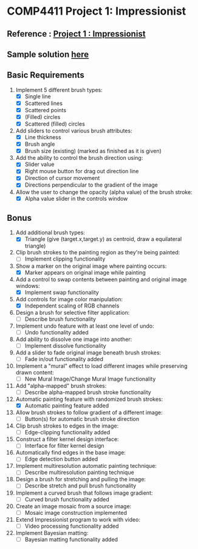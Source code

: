 # COMP4411 Project 1: Impressionist

## Reference : [Project 1 : Impressionist](https://course.cse.ust.hk/comp4411/Password_Only/projects/impressionist/index.html)

## Sample solution [here](https://course.cse.ust.hk/comp4411/Password_Only/projects/impressionist/W2KDemo01.zip)

## Basic Requirements
1. Implement 5 different brush types:
    - [x] Single line
    - [x] Scattered lines
    - [x] Scattered points
    - [x] (Filled) circles
    - [x] Scattered (filled) circles

2. Add sliders to control various brush attributes:
    - [x] Line thickness
    - [x] Brush angle
    - [x] Brush size (existing) (marked as finished as it is given)

3. Add the ability to control the brush direction using:
    - [x] Slider value
    - [x] Right mouse button for drag out direction line
    - [x] Direction of cursor movement
    - [x] Directions perpendicular to the gradient of the image

4. Allow the user to change the opacity (alpha value) of the brush stroke:
    - [x] Alpha value slider in the controls window

## Bonus

1. Add additional brush types:
    - [x] Triangle (give (target.x,target.y) as centroid, draw a equilateral triangle)

2. Clip brush strokes to the painting region as they're being painted:
    - [ ] Implement clipping functionality

3. Show a marker on the original image where painting occurs:
    - [x] Marker appears on original image while painting

4. Add a control to swap contents between painting and original image windows:
    - [x] Implement swap functionality

5. Add controls for image color manipulation:
    - [x] Independent scaling of RGB channels

6. Design a brush for selective filter application:
    - [ ] Describe brush functionality

7. Implement undo feature with at least one level of undo:
    - [ ] Undo functionality added

8. Add ability to dissolve one image into another:
    - [ ] Implement dissolve functionality

9. Add a slider to fade original image beneath brush strokes:
    - [ ] Fade in/out functionality added

10. Implement a "mural" effect to load different images while preserving drawn content:
    - [ ] New Mural Image/Change Mural Image functionality

11. Add "alpha-mapped" brush strokes:
    - [ ] Describe alpha-mapped brush stroke functionality

12. Automatic painting feature with randomized brush strokes:
    - [x] Automatic painting feature added

13. Allow brush strokes to follow gradient of a different image:
    - [ ] Button(s) for automatic brush stroke direction

14. Clip brush strokes to edges in the image:
    - [ ] Edge-clipping functionality added

15. Construct a filter kernel design interface:
    - [ ] Interface for filter kernel design

16. Automatically find edges in the base image:
    - [ ] Edge detection button added

17. Implement multiresolution automatic painting technique:
    - [ ] Describe multiresolution painting technique

18. Design a brush for stretching and pulling the image:
    - [ ] Describe stretch and pull brush functionality

19. Implement a curved brush that follows image gradient:
    - [ ] Curved brush functionality added

20. Create an image mosaic from a source image:
    - [ ] Mosaic image construction implemented

21. Extend Impressionist program to work with video:
    - [ ] Video processing functionality added

22. Implement Bayesian matting:
    - [ ] Bayesian matting functionality added
